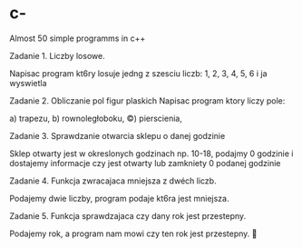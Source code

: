 # c-
Almost 50 simple programms in c++


Zadanie 1. Liczby losowe.

Napisac program kt6ry losuje jedng z szesciu liczb: 1, 2, 3, 4, 5, 6 i ja wyswietla

Zadanie 2. Obliczanie pol figur plaskich
Napisac program ktory liczy pole:

a) trapezu,
b) rownoległoboku,
©) pierscienia,

Zadanie 3. Sprawdzanie otwarcia sklepu o danej godzinie

Sklep otwarty jest w okreslonych godzinach np. 10-18, podajmy 0 godzinie i dostajemy
informacje czy jest otwarty lub zamkniety 0 podanej godzinie

Zadanie 4. Funkcja zwracajaca mniejsza z dwéch liczb.

Podajemy dwie liczby, program podaje kt6ra jest mniejsza.

Zadanie 5. Funkcja sprawdzajaca czy dany rok jest przestepny.

Podajemy rok, a program nam mowi czy ten rok jest przestepny.

